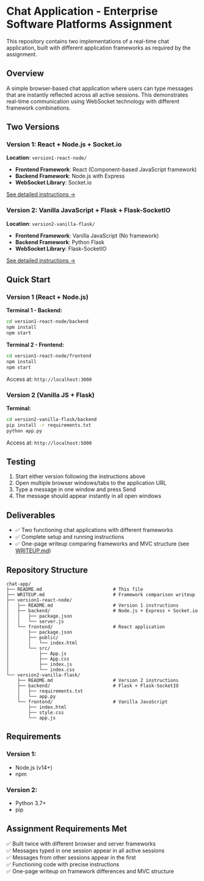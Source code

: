 # Chat Application - Enterprise Software Platforms Assignment

This repository contains two implementations of a real-time chat application, built with different application frameworks as required by the assignment.

## Overview

A simple browser-based chat application where users can type messages that are instantly reflected across all active sessions. This demonstrates real-time communication using WebSocket technology with different framework combinations.

## Two Versions

### Version 1: React + Node.js + Socket.io
**Location**: `version1-react-node/`

- **Frontend Framework**: React (Component-based JavaScript framework)
- **Backend Framework**: Node.js with Express
- **WebSocket Library**: Socket.io

[See detailed instructions →](version1-react-node/README.md)

### Version 2: Vanilla JavaScript + Flask + Flask-SocketIO
**Location**: `version2-vanilla-flask/`

- **Frontend Framework**: Vanilla JavaScript (No framework)
- **Backend Framework**: Python Flask
- **WebSocket Library**: Flask-SocketIO

[See detailed instructions →](version2-vanilla-flask/README.md)

## Quick Start

### Version 1 (React + Node.js)

**Terminal 1 - Backend:**
```bash
cd version1-react-node/backend
npm install
npm start
```

**Terminal 2 - Frontend:**
```bash
cd version1-react-node/frontend
npm install
npm start
```

Access at: `http://localhost:3000`

### Version 2 (Vanilla JS + Flask)

**Terminal:**
```bash
cd version2-vanilla-flask/backend
pip install -r requirements.txt
python app.py
```

Access at: `http://localhost:5000`

## Testing

1. Start either version following the instructions above
2. Open multiple browser windows/tabs to the application URL
3. Type a message in one window and press Send
4. The message should appear instantly in all open windows

## Deliverables

- ✅ Two functioning chat applications with different frameworks
- ✅ Complete setup and running instructions
- ✅ One-page writeup comparing frameworks and MVC structure (see [WRITEUP.md](WRITEUP.md))

## Repository Structure

```
chat-app/
├── README.md                          # This file
├── WRITEUP.md                         # Framework comparison writeup
├── version1-react-node/
│   ├── README.md                      # Version 1 instructions
│   ├── backend/                       # Node.js + Express + Socket.io
│   │   ├── package.json
│   │   └── server.js
│   └── frontend/                      # React application
│       ├── package.json
│       ├── public/
│       │   └── index.html
│       └── src/
│           ├── App.js
│           ├── App.css
│           ├── index.js
│           └── index.css
└── version2-vanilla-flask/
    ├── README.md                      # Version 2 instructions
    ├── backend/                       # Flask + Flask-SocketIO
    │   ├── requirements.txt
    │   └── app.py
    └── frontend/                      # Vanilla JavaScript
        ├── index.html
        ├── style.css
        └── app.js
```

## Requirements

### Version 1:
- Node.js (v14+)
- npm

### Version 2:
- Python 3.7+
- pip

## Assignment Requirements Met

✅ Built twice with different browser and server frameworks  
✅ Messages typed in one session appear in all active sessions  
✅ Messages from other sessions appear in the first  
✅ Functioning code with precise instructions  
✅ One-page writeup on framework differences and MVC structure

